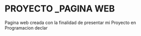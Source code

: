 # PROYECTO _PAGINA WEB
Pagina web creada con la finalidad de presentar mi Proyecto en Programacion declar
